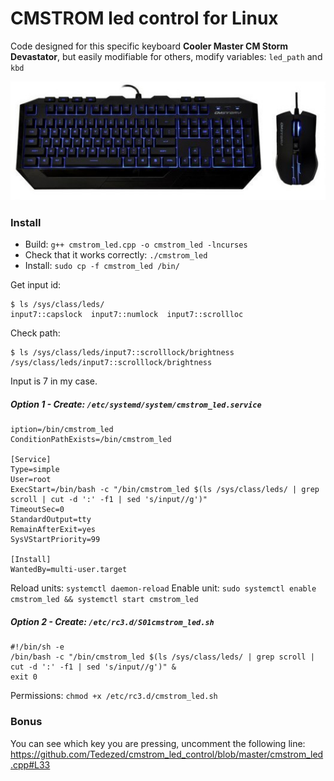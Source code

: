 # CMSTROM led control for Linux

Code designed for this specific keyboard **Cooler Master CM Storm Devastator**, but easily modifiable for others, modify variables: `led_path` and `kbd`

<img src="./img/cm-storm-devastator-teclado-raton.jpg" />

### Install

- Build: `g++ cmstrom_led.cpp -o cmstrom_led -lncurses`
- Check that it works correctly: `./cmstrom_led`
- Install: `sudo cp -f cmstrom_led /bin/`

Get input id:
```
$ ls /sys/class/leds/
input7::capslock  input7::numlock  input7::scrollloc
```

Check path:
```
$ ls /sys/class/leds/input7::scrolllock/brightness
/sys/class/leds/input7::scrolllock/brightness
```

Input is 7 in my case.

##### Option 1 - Create: `/etc/systemd/system/cmstrom_led.service`
```
iption=/bin/cmstrom_led
ConditionPathExists=/bin/cmstrom_led
 
[Service]
Type=simple
User=root
ExecStart=/bin/bash -c "/bin/cmstrom_led $(ls /sys/class/leds/ | grep scroll | cut -d ':' -f1 | sed 's/input//g')"
TimeoutSec=0
StandardOutput=tty
RemainAfterExit=yes
SysVStartPriority=99
 
[Install]
WantedBy=multi-user.target
```

Reload units: `systemctl daemon-reload`
Enable unit: `sudo systemctl enable cmstrom_led && systemctl start cmstrom_led`


##### Option 2 - Create: `/etc/rc3.d/S01cmstrom_led.sh`
```
#!/bin/sh -e
/bin/bash -c "/bin/cmstrom_led $(ls /sys/class/leds/ | grep scroll | cut -d ':' -f1 | sed 's/input//g')" &
exit 0
```

Permissions: `chmod +x /etc/rc3.d/cmstrom_led.sh`

### Bonus

You can see which key you are pressing, uncomment the following line: https://github.com/Tedezed/cmstrom_led_control/blob/master/cmstrom_led.cpp#L33

